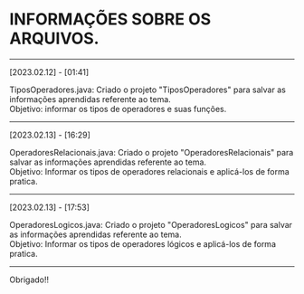 # INFORMAÇÕES SOBRE OS ARQUIVOS.

_________________________________________________________________________________________________________
[2023.02.12] - [01:41]  

TiposOperadores.java: Criado o projeto "TiposOperadores" para salvar as informações aprendidas referente ao tema.  
Objetivo: informar os tipos de operadores e suas funções.

_________________________________________________________________________________________________________
[2023.02.13] - [16:29]

OperadoresRelacionais.java: Criado o projeto "OperadoresRelacionais" para salvar as informações aprendidas referente ao tema.  
Objetivo: Informar os tipos de operadores relacionais e aplicá-los de forma pratica.

_________________________________________________________________________________________________________
[2023.02.13] - [17:53]

OperadoresLogicos.java: Criado o projeto "OperadoresLogicos" para salvar as informações aprendidas referente ao tema.  
Objetivo: Informar os tipos de operadores lógicos e aplicá-los de forma pratica.

_________________________________________________________________________________________________________
  
Obrigado!!
